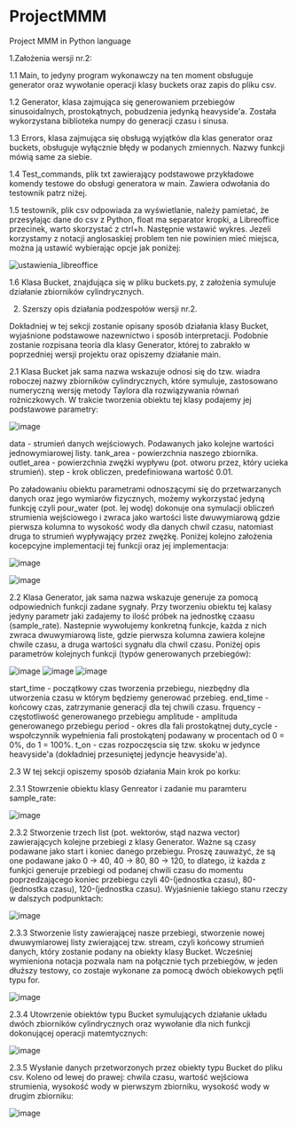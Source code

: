 # ProjectMMM
Project MMM in Python language 

1.Założenia wersji nr.2:

1.1 Main, to jedyny program wykonawczy na ten moment obsługuje generator oraz wywołanie operacji klasy buckets oraz zapis do pliku csv.

1.2 Generator, klasa zajmująca się generowaniem przebiegów sinusoidalnych, prostokątnych, pobudzenia jedynką heavyside'a. Została wykorzystana biblioteka numpy do generacji czasu i sinusa.

1.3 Errors, klasa zajmująca się obsługą wyjątków dla klas generator oraz buckets, obsługuje wyłącznie błędy w podanych zmiennych. Nazwy funkcji mówią same za siebie.

1.4 Test_commands, plik txt zawierający podstawowe przykładowe komendy testowe do obsługi generatora w main. Zawiera odwołania do testownik patrz niżej.

1.5 testownik, plik csv odpowiada za wyświetlanie, należy pamietać, że przesyłając dane do csv z Python, float ma separator kropki, a Libreoffice przecinek, warto skorzystać z ctrl+h. Następnie wstawić wykres. Jezeli korzystamy z notacji anglosaskiej problem ten nie powinien mieć miejsca, można ją ustawić wybierając opcje jak poniżej:

![ustawienia_libreoffice](https://user-images.githubusercontent.com/83645103/163212759-e81f51ea-f3cb-4ec9-a1b4-e80d0e095275.jpg)

1.6 Klasa Bucket, znajdująca się w pliku buckets.py, z założenia symuluje działanie zbiorników cylindrycznych.

2. Szerszy opis działania podzespołów wersji nr.2. 

Dokładniej w tej sekcji zostanie opisany sposób działania klasy Bucket, wyjaśnione podstawowe nazewnictwo i sposób interpretacji. Podobnie zostanie rozpisana teoria dla klasy Generator, której to zabrakło w poprzedniej wersji projektu oraz opiszemy działanie main.

2.1 Klasa Bucket jak sama nazwa wskazuje odnosi się do tzw. wiadra roboczej nazwy zbiorników cylindrycznych, które symuluje, zastosowano numeryczną wersję metody Taylora dla rozwiązywania równań rożniczkowych. W trakcie tworzenia obiektu tej klasy podajemy jej podstawowe parametry:

![image](https://user-images.githubusercontent.com/83645103/163218336-d37eb81e-6415-4a14-852a-559da28911fe.png)

data - strumień danych wejściowych. Podawanych jako kolejne wartości jednowymiarowej listy.
tank_area - powierzchnia naszego zbiornika.
outlet_area - powierzchnia zwężki wypływu (pot. otworu przez, który ucieka strumień).
step - krok obliczen, predefiniowana wartość 0.01.

Po załadowaniu obiektu parametrami odnoszącymi się do przetwarzanych danych oraz jego wymiarów fizycznych, możemy wykorzystać jedyną funkcję czyli pour_water (pot. lej wodę) dokonuje ona symulacji obliczeń strumienia wejściowego i zwraca jako wartości liste dwuwymiarową gdzie pierwsza kolumna to wysokość wody dla danych chwil czasu, natomiast druga to strumień wypływający przez zwężkę. Poniżej kolejno założenia kocepcyjne implementacji tej funkcji oraz jej implementacja:

![image](https://user-images.githubusercontent.com/83645103/163220282-6dbe0e7b-122d-4f98-b6da-e35f2ea85cce.png)

![image](https://user-images.githubusercontent.com/83645103/163220405-bc252d3e-2dc3-4b02-818c-117833f7bba3.png)

2.2 Klasa Generator, jak sama nazwa wskazuje generuje za pomocą odpowiednich funkcji zadane sygnały. Przy tworzeniu obiektu tej kalasy jedyny parametr jaki zadajemy to ilość próbek na jednostkę czaasu (sample_rate). Nastepnie wywołujemy konkretną funkcje, każda z nich zwraca dwuwymiarową liste, gdzie pierwsza kolumna zawiera kolejne chwile czasu, a druga wartości sygnału dla chwil czasu. Poniżej opis parametrów kolejnych funkcji (typów generowanych przebiegów):

![image](https://user-images.githubusercontent.com/83645103/163225293-0e2e382f-9e6f-41a2-91d1-fd9d596f9334.png)
![image](https://user-images.githubusercontent.com/83645103/163225841-06687218-a0e9-453b-b898-8413a5b4153b.png)
![image](https://user-images.githubusercontent.com/83645103/163225880-8d6bdcad-2b17-45a4-865c-1363b49c214e.png)

start_time - początkowy czas tworzenia przebiegu, niezbędny dla utworzenia czasu w którym będziemy generować przebieg. 
end_time - końcowy czas, zatrzymanie generacji dla tej chwili czasu.
frquency - częstotliwość generowanego przebiegu 
amplitude - amplituda generowanego przebiegu 
period - okres dla fali prostokątnej 
duty_cycle - wspołczynnik wypełnienia fali prostokątenj podawany w procentach od 0 = 0%, do 1 = 100%.
t_on - czas rozpoczęscia się tzw. skoku w jedynce heavyside'a (dokładniej przesuniętej jedyncje heavyside'a).

2.3 W tej sekcji opiszemy sposób działania Main krok po korku:

2.3.1 Stowrzenie obiektu klasy Genreator i zadanie mu paramteru sample_rate:

![image](https://user-images.githubusercontent.com/83645103/163226858-15f90ca6-7ea3-48d1-8097-9c80006eb33b.png)

2.3.2 Stworzenie trzech list (pot. wektorów, stąd nazwa vector) zawierających kolejne przebiegi z klasy Generator. Ważne są czasy podawane jako start i koniec danego przebiegu. Proszę zauważyć, że są one podawane jako 0 -> 40, 40 -> 80, 80 -> 120, to dlatego, iż każda z funkjci generuje przebiegi od podanej chwili czasu do momentu poprzedzającego koniec przebiegu czyli 40-(jednostka czasu), 80-(jednostka czasu), 120-(jednostka czasu). Wyjaśnienie takiego stanu rzeczy w dalszych podpunktach:

![image](https://user-images.githubusercontent.com/83645103/163227666-e6c028e4-f4f5-4bbd-b3a8-6075ad38f339.png)

2.3.3 Stworzenie listy zawierającej nasze przebiegi, stworzenie nowej dwuwymiarowej listy zwierającej tzw. stream, czyli końcowy strumień danych, który zostanie podany na obiekty klasy Bucket. Wcześniej wymieniona notacja pozwala nam na połącznie tych przebiegów, w jeden dłuższy testowy, co zostaje wykonane za pomocą dwóch obiekowych pętli typu for.

![image](https://user-images.githubusercontent.com/83645103/163228155-67e3bde5-3516-42e1-ab98-ee6662a18832.png)

2.3.4 Utowrzenie obiektów typu Bucket symulujących działanie układu dwóch zbiorników cylindrycznych oraz wywołanie dla nich funkcji dokonującej operacji matemtycznych:

![image](https://user-images.githubusercontent.com/83645103/163228447-723638d0-1e6d-4357-9033-f80ee8808229.png)

2.3.5 Wysłanie danych przetworzonych przez obiekty typu Bucket do pliku csv. Koleno od lewej do prawej: chwila czasu, wartość wejściowa strumienia, wysokość wody w pierwszym zbiorniku, wysokość wody w drugim zbiorniku:

![image](https://user-images.githubusercontent.com/83645103/163228735-6563c645-6651-4683-aef0-6134341ed3ff.png)
